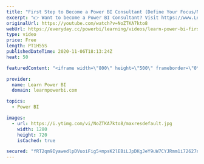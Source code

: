 ```yaml
---
title: "First Step to Become a Power BI Consultant (Define Your Focus/Niche)🔴Talk Power BI LIVE"
excerpt: "👉 Want to become a Power BI Consultant? Visit https://www.LearnPowerBI.com/pro ⭐Our Guests⭐ Ian Bowman: https://www.linkedin.com/in/mianbowman/ Raul Jiminez: https://www.linkedin.com/in/r-jimenez/ Nikolas Németh https://www.linkedin.com/in/nikolasnemeth/  I have been training and coaching my students"
originalUrl: https://youtube.com/watch?v=NoZTKA7kto8
webUrl: https://everyday.cc/powerbi/learning/videos/learn-power-bi-first-step-to-become-a-power-bi-consultant-define-your-focusnichetalk-power-bi-live/
type: video
price: Free
length: PT1H55S
publishedDateTime: 2020-11-06T18:13:24Z
heat: 50

featuredContent: "<iframe width=\"800\" height=\"500\" frameborder=\"0\" src=\"https://www.youtube.com/embed/NoZTKA7kto8\" allow=\"accelerometer; autoplay; encrypted-media; gyroscope; picture-in-picture\" allowfullscreen></iframe>"

provider:
  name: Learn Power BI
  domain: learnpowerbi.com

topics:
  - Power BI

images:
  - url: https://i.ytimg.com/vi/NoZTKA7kto8/maxresdefault.jpg
    width: 1280
    height: 720
    isCached: true

secured: "fRT2qm9IyawedlpDVuoiFig5+mpsK2lEBiLJpDKgJeY9uW7CYJRmm1i72627nD09uzka7rF2Xa6fKhUxp++sybB/b9qAhmChx6XW1ji2UEsLdCLYCUjbT+2SrpXQw/zCle2JKzN2fPwTRWcfTBDKvlfsxngaF+LS/OXppdKCZMqBXzoRsDzia+RQmEGNtKHsYzgerpGJkadYXW9u6kboOAIPnofeOIcVO5nZLj/6r9RNgxGxeDFuzd/2ohKZTB9t7uEsft6GJnFLF5CyJbEubpZOsevfjvtGQC6ybnPqd9O9oaVSe7QzMrB9I0eWCg8uVyZts0hlDTP+VQAakc+tASjoASop0ySrxphR7aKh9WC1FsgYS2cm22SSQBjvpG2JvxIi5uhfsKSjA2Y711FH9hZHOkdUVRJS6FEiQxN2zU0=;DDKpNpqQZVFoVmbqyWbmGw=="
---
```


